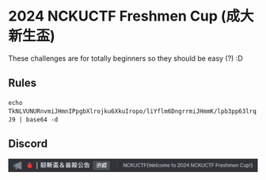 # 2024 NCKUCTF Freshmen Cup (成大新生盃)

These challenges are for totally beginners so they should be easy (?) :D

## Rules

`echo TkNLVUNURnvmiJHmnIPpgbXlrojku6XkuIropo/liYflm6DngrrmiJHmmK/lpb3pp63lrqJ9 | base64 -d`

## Discord

![](DC.png)
